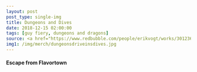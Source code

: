 ```yaml
---
layout: post
post_type: single-img
title: Dungeons and Dives
date: 2018-12-15 02:00:00
tags: [guy fiery, dungeons and dragons]
source: <a href="https://www.redbubble.com/people/erikvogt/works/30123698-dungeons-and-diners-and-dragons-and-drive-ins-and-dives-slightly-larger-image?body_color=red&p=t-shirt&print_location=front&size=medium&style=mens&utm_source=google&utm_medium=cpc&utm_campaign=g.pla+notset&country_code=US&gclid=Cj0KCQiAxs3gBRDGARIsAO4tqq2jeaa9n50ZlGgStr40HqmA7-BhwweHAaGLJ88LAoou4K6boj1LO2YaAsSTEALw_wcB" target="_blank" rel="nofollow">RedBubble</a>
img1: /img/merch/dungeonsdriveinsdives.jpg
---
```

#### Escape from Flavortown
